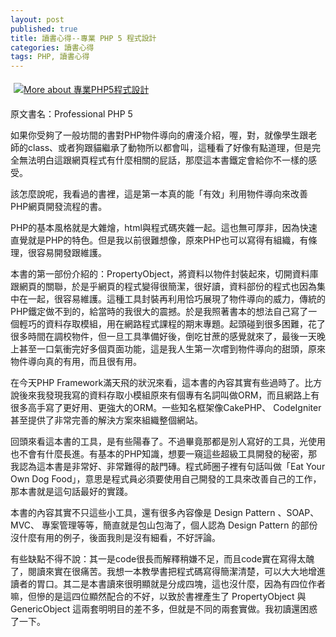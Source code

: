 ```yaml
---
layout: post
published: true
title: 讀書心得--專業 PHP 5 程式設計
categories: 讀書心得
tags: PHP, 讀書心得
---
```


<a href="http://www.anobii.com/books/%E5%B0%88%E6%A5%ADPHP5%E7%A8%8B%E5%BC%8F%E8%A8%AD%E8%A8%88/9789864218301/0107371af47c0ceaa7/" title="More about 專業PHP5程式設計"><img alt="More about 專業PHP5程式設計" src="http://image.anobii.com/anobi/image_book.php?type=4&amp;item_id=0107371af47c0ceaa7&amp;time=0" style="padding: 5px;" title="More about 專業PHP5程式設計" /></a>

原文書名：Professional PHP 5

如果你受夠了一般坊間的書對PHP物件導向的膚淺介紹，喔，對，就像學生跟老師的class、或者狗跟貓繼承了動物所以都會叫，這種看了好像有點道理，但是完全無法明白這跟網頁程式有什麼相關的屁話，那麼這本書鐵定會給你不一樣的感受。

該怎麼說呢，我看過的書裡，這是第一本真的能「有效」利用物件導向來改善PHP網頁開發流程的書。

PHP的基本風格就是大雜燴，html與程式碼夾雜一起。這也無可厚非，因為快速直覺就是PHP的特色。但是我以前很難想像，原來PHP也可以寫得有組織，有條理，很容易開發跟維護。

本書的第一部份介紹的：PropertyObject，將資料以物件封裝起來，切開資料庫跟網頁的關聯，於是乎網頁的程式變得很簡潔，很好讀，資料部份的程式也因為集中在一起，很容易維護。這種工具封裝再利用恰巧展現了物件導向的威力，傳統的PHP鐵定做不到的，給當時的我很大的震撼。於是我照著書本的想法自己寫了一個輕巧的資料存取模組，用在網路程式課程的期末專題。起頭碰到很多困難，花了很多時間在調校物件，但一旦工具準備好後，倒吃甘蔗的感覺就來了，最後一天晚上甚至一口氣衝完好多個頁面功能，這是我人生第一次嚐到物件導向的甜頭，原來物件導向真的有用，而且很有用。

在今天PHP Framework滿天飛的狀況來看，這本書的內容其實有些過時了。比方說後來我發現我寫的資料存取小模組原來有個專有名詞叫做ORM，而且網路上有很多高手寫了更好用、更強大的ORM。一些知名框架像CakePHP、 CodeIgniter甚至提供了非常完善的解決方案來組織整個網站。

回頭來看這本書的工具，是有些陽春了。不過畢竟那都是別人寫好的工具，光使用也不會有什麼長進。有基本的PHP知識，想要一窺這些超級工具開發的秘密，那我認為這本書是非常好、非常難得的敲門磚。程式師圈子裡有句話叫做「Eat Your Own Dog Food」，意思是程式員必須要使用自己開發的工具來改善自己的工作，那本書就是這句話最好的實踐。

本書的內容其實不只這些小工具，還有很多內容像是 Design Pattern 、SOAP、MVC、 專案管理等等，簡直就是包山包海了，個人認為 Design Pattern 的部份沒什麼有用的例子，後面我則是沒有細看，不好評論。

有些缺點不得不說：其一是code很長而解釋稍嫌不足，而且code實在寫得太醜了，閱讀來實在很痛苦。我想一本教學書把程式碼寫得簡潔清楚，可以大大地增進讀者的胃口。其二是本書讀來很明顯就是分成四塊，這也沒什麼，因為有四位作者嘛，但慘的是這四位顯然配合的不好，以致於書裡產生了 PropertyObject 與 GenericObject 這兩套明明目的差不多，但就是不同的兩套實做。我初讀還困惑了一下。
